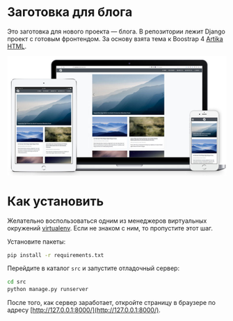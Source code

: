 # Заготовка для блога

Это заготовка для нового проекта — блога. В репозитории лежит Django проект с готовым фронтендом. За основу взята тема к Boostrap 4 [Artika HTML](https://github.com/prianto/artika-html).

![Artika HTML Preview](docs/preview.jpg?raw=true "Artika HTML")

# Как установить

Желательно воспользоваться одним из менеджеров виртуальных окружений [virtualenv](https://pypi.org/project/virtualenv/). Если не знаком с ним, то пропустите этот шаг.

Установите пакеты:

```bash
pip install -r requirements.txt
```

Перейдите в каталог `src` и запустите отладочный сервер:

```bash
cd src
python manage.py runserver
```

После того, как сервер заработает, откройте страницу в браузере по адресу [http://127.0.0.1:8000/](http://127.0.0.1:8000/).